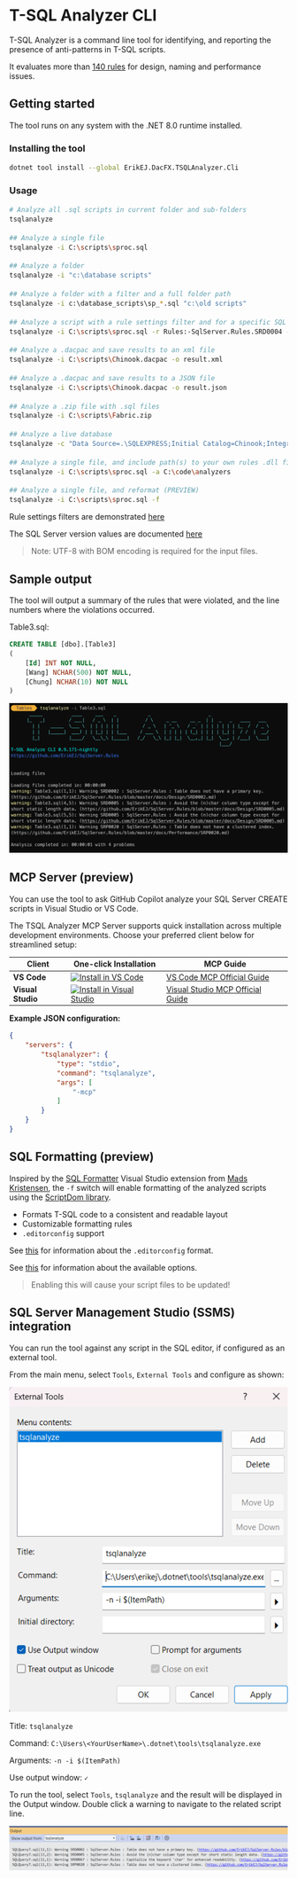 # T-SQL Analyzer CLI

T-SQL Analyzer is a command line tool for identifying, and reporting the presence of anti-patterns in T-SQL scripts. 

It evaluates more than [140 rules](https://github.com/ErikEJ/SqlServer.Rules/blob/master/docs/readme.md) for design, naming and performance issues.

## Getting started

The tool runs on any system with the .NET 8.0 runtime installed. 

### Installing the tool

```bash
dotnet tool install --global ErikEJ.DacFX.TSQLAnalyzer.Cli
```

### Usage

```bash
# Analyze all .sql scripts in current folder and sub-folders
tsqlanalyze

## Analyze a single file
tsqlanalyze -i C:\scripts\sproc.sql

## Analyze a folder
tsqlanalyze -i "c:\database scripts"

## Analyze a folder with a filter and a full folder path
tsqlanalyze -i c:\database_scripts\sp_*.sql "c:\old scripts"

## Analyze a script with a rule settings filter and for a specific SQL Server version
tsqlanalyze -i C:\scripts\sproc.sql -r Rules:-SqlServer.Rules.SRD0004 -s SqlAzure

## Analyze a .dacpac and save results to an xml file
tsqlanalyze -i C:\scripts\Chinook.dacpac -o result.xml

## Analyze a .dacpac and save results to a JSON file
tsqlanalyze -i C:\scripts\Chinook.dacpac -o result.json

## Analyze a .zip file with .sql files
tsqlanalyze -i C:\scripts\Fabric.zip

## Analyze a live database
tsqlanalyze -c "Data Source=.\SQLEXPRESS;Initial Catalog=Chinook;Integrated Security=True;Encrypt=false"

## Analyze a single file, and include path(s) to your own rules .dll file(s)
tsqlanalyze -i C:\scripts\sproc.sql -a C:\code\analyzers

## Analyze a single file, and reformat (PREVIEW)
tsqlanalyze -i C:\scripts\sproc.sql -f 
```

Rule settings filters are demonstrated [here](https://github.com/rr-wfm/MSBuild.Sdk.SqlProj?tab=readme-ov-file#static-code-analysis)

The SQL Server version values are documented [here](https://learn.microsoft.com/dotnet/api/microsoft.sqlserver.dac.model.sqlserverversion)

> Note: UTF-8 with BOM encoding is required for the input files.

## Sample output

The tool will output a summary of the rules that were violated, and the line numbers where the violations occurred.

Table3.sql:

```sql
CREATE TABLE [dbo].[Table3]
(
    [Id] INT NOT NULL, 
    [Wang] NCHAR(500) NOT NULL, 
    [Chung] NCHAR(10) NOT NULL 
)
```

![Sample](https://raw.githubusercontent.com/ErikEJ/SqlServer.Rules/master/docs/cli.png)

## MCP Server (preview)

You can use the tool to ask GitHub Copilot analyze your SQL Server CREATE scripts in Visual Studio or VS Code.

The TSQL Analyzer MCP Server supports quick installation across multiple development environments. Choose your preferred client below for streamlined setup:

| Client | One-click Installation | MCP Guide |
|--------|----------------------|-------------------|
| **VS Code** | [![Install in VS Code](https://img.shields.io/badge/VS_Code-Install_TSQLAnalyzer-0098FF?style=flat-square&logoColor=white)](https://vscode.dev/redirect/mcp/install?name=tsqlanalyzer&config=%7B%22name%22%3A%22tsqlanalyzer%22%2C%22command%22%3A%22tsqlanalyze%22%2C%22args%22%3A%5B%22-mcp%22%5D%7D) | [VS Code MCP Official Guide](https://code.visualstudio.com/docs/copilot/chat/mcp-servers) |
| **Visual Studio** | [![Install in Visual Studio](https://img.shields.io/badge/Visual_Studio-Install_TSQLAnalyzer-C16FDE?logo=visualstudio&logoColor=white)](https://vs-open.link/mcp-install?%7B%22name%22%3A%22tsqlanalyzer%22%2C%22type%22%3A%22stdio%22%2C%22command%22%3A%22tsqlanalyze%22%2C%22args%22%3A%5B%22-mcp%22%5D%7D) | [Visual Studio MCP Official Guide](https://learn.microsoft.com/visualstudio/ide/mcp-servers) |

**Example JSON configuration:**

```json
{
    "servers": {
        "tsqlanalyzer": {
            "type": "stdio",
            "command": "tsqlanalyze",
            "args": [
                "-mcp"
            ]
        }
    }
}
```

## SQL Formatting (preview)

Inspired by the [SQL Formatter](https://marketplace.visualstudio.com/items?itemName=MadsKristensen.SqlFormatter) Visual Studio extension from [Mads Kristensen](https://github.com/madskristensen), the `-f` switch will enable formatting of the analyzed scripts using the [ScriptDom library](https://www.nuget.org/packages/Microsoft.SqlServer.TransactSql.ScriptDom).

- Formats T-SQL code to a consistent and readable layout
- Customizable formatting rules
- `.editorconfig` support

See [this](https://github.com/madskristensen/SqlFormatter?tab=readme-ov-file#editorconfig-support) for information about the `.editorconfig` format.

See [this](https://learn.microsoft.com/dotnet/api/microsoft.sqlserver.transactsql.scriptdom.sqlscriptgeneratoroptions?view=sql-transactsql-161#properties) for information about the available options.

> Enabling this will cause your script files to be updated!

## SQL Server Management Studio (SSMS) integration

You can run the tool against any script in the SQL editor, if configured as an external tool.

From the main menu, select `Tools`, `External Tools` and configure as shown:

![SSMS](https://raw.githubusercontent.com/ErikEJ/SqlServer.Rules/master/docs/ssms.png)

Title: `tsqlanalyze`

Command: `C:\Users\<YourUserName>\.dotnet\tools\tsqlanalyze.exe`

Arguments: `-n -i $(ItemPath)`

Use output window: `✓`

To run the tool, select `Tools`, `tsqlanalyze` and the result will be displayed in the Output window. Double click a warning to navigate to the related script line.

![SSMS](https://raw.githubusercontent.com/ErikEJ/SqlServer.Rules/master/docs/ssmsoutput.png)